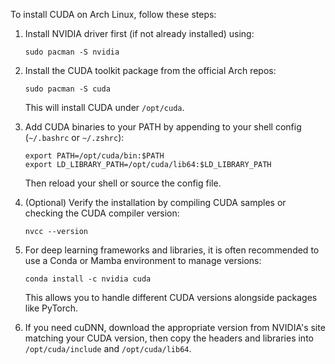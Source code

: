 To install CUDA on Arch Linux, follow these steps:

1. Install NVIDIA driver first (if not already installed) using:
   ```
   sudo pacman -S nvidia
   ```
2. Install the CUDA toolkit package from the official Arch repos:
   ```
   sudo pacman -S cuda
   ```
   This will install CUDA under `/opt/cuda`.

3. Add CUDA binaries to your PATH by appending to your shell config (`~/.bashrc` or `~/.zshrc`):
   ```
   export PATH=/opt/cuda/bin:$PATH
   export LD_LIBRARY_PATH=/opt/cuda/lib64:$LD_LIBRARY_PATH
   ```
   Then reload your shell or source the config file.

4. (Optional) Verify the installation by compiling CUDA samples or checking the CUDA compiler version:
   ```
   nvcc --version
   ```

5. For deep learning frameworks and libraries, it is often recommended to use a Conda or Mamba environment to manage versions:
   ```
   conda install -c nvidia cuda
   ```
   This allows you to handle different CUDA versions alongside packages like PyTorch.

6. If you need cuDNN, download the appropriate version from NVIDIA's site matching your CUDA version, then copy the headers and libraries into `/opt/cuda/include` and `/opt/cuda/lib64`.
